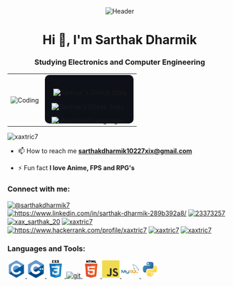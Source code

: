 <!-- MasterHead with GIF -->
<p align="center">
 <img width="100px" src="https://i.pinimg.com/originals/d5/d7/02/d5d702b96b92703cc9db3493726db70c.gif" align="center" alt="Header" />
</p>

<h1 align="center">Hi 👋, I'm Sarthak Dharmik</h1>
<h3 align="center">Studying Electronics and Computer Engineering</h3>

<!-- Two-column layout for the GIF and stats -->
<table align="center">
  <tr>
    <td>
      <img align="center" alt="Coding" width="400" src="https://i.pinimg.com/originals/a6/50/b2/a650b23a1f94f4f19d5cf056735c9892.gif">
    </td>
    <td>
      <!-- Adding background color to the stats -->
      <div style="background-color: #0d1117; padding: 15px; border-radius: 10px;">
        <p>&nbsp;<img align="center" src="https://github-readme-stats.vercel.app/api?username=xaxtric7&show_icons=true&locale=en&theme=dark" alt="Sarthak's GitHub Stats" /></p>
        <p><img align="center" src="https://github-readme-streak-stats.herokuapp.com/?user=xaxtric7&theme=dark" alt="Sarthak's Streak Stats" /></p>
        <p><img align="left" src="https://github-readme-stats.vercel.app/api/top-langs?username=xaxtric7&show_icons=true&locale=en&layout=compact&theme=dark" alt="Most Used Languages" /></p>
      </div>
    </td>
  </tr>
</table>

<p align="left"> <img src="https://komarev.com/ghpvc/?username=xaxtric7&label=Profile%20views&color=0e75b6&style=flat" alt="xaxtric7" /> </p>

- 📫 How to reach me **sarthakdharmik10227xix@gmail.com**

- ⚡ Fun fact **I love Anime, FPS and RPG's**

<h3 align="left">Connect with me:</h3>
<p align="left">
<a href="https://twitter.com/@sarthakdharmik7" target="blank"><img align="center" src="https://raw.githubusercontent.com/rahuldkjain/github-profile-readme-generator/master/src/images/icons/Social/twitter.svg" alt="@sarthakdharmik7" height="30" width="40" /></a>
<a href="https://linkedin.com/in/https://www.linkedin.com/in/sarthak-dharmik-289b392a8/" target="blank"><img align="center" src="https://raw.githubusercontent.com/rahuldkjain/github-profile-readme-generator/master/src/images/icons/Social/linked-in-alt.svg" alt="https://www.linkedin.com/in/sarthak-dharmik-289b392a8/" height="30" width="40" /></a>
<a href="https://stackoverflow.com/users/23373257" target="blank"><img align="center" src="https://raw.githubusercontent.com/rahuldkjain/github-profile-readme-generator/master/src/images/icons/Social/stack-overflow.svg" alt="23373257" height="30" width="40" /></a>
<a href="https://instagram.com/xax_sarthak_20" target="blank"><img align="center" src="https://raw.githubusercontent.com/rahuldkjain/github-profile-readme-generator/master/src/images/icons/Social/instagram.svg" alt="xax_sarthak_20" height="30" width="40" /></a>
<a href="https://www.codechef.com/users/xaxtric7" target="blank"><img align="center" src="https://cdn.jsdelivr.net/npm/simple-icons@3.1.0/icons/codechef.svg" alt="xaxtric7" height="30" width="40" /></a>
<a href="https://www.hackerrank.com/profile/XaXtric7" target="blank"><img align="center" src="https://raw.githubusercontent.com/rahuldkjain/github-profile-readme-generator/master/src/images/icons/Social/hackerrank.svg" alt="https://www.hackerrank.com/profile/xaxtric7" height="30" width="40" /></a>
<a href="https://codeforces.com/profile/xaxtric7" target="blank"><img align="center" src="https://raw.githubusercontent.com/rahuldkjain/github-profile-readme-generator/master/src/images/icons/Social/codeforces.svg" alt="xaxtric7" height="30" width="40" /></a>
<a href="https://www.leetcode.com/xaxtric7" target="blank"><img align="center" src="https://raw.githubusercontent.com/rahuldkjain/github-profile-readme-generator/master/src/images/icons/Social/leet-code.svg" alt="xaxtric7" height="30" width="40" /></a>
</p>

<h3 align="left">Languages and Tools:</h3>
<p align="left"> 
  <a href="https://www.cprogramming.com/" target="_blank" rel="noreferrer"> 
    <img src="https://raw.githubusercontent.com/devicons/devicon/master/icons/c/c-original.svg" alt="c" width="40" height="40"/> 
  </a> 
  <a href="https://www.w3schools.com/cpp/" target="_blank" rel="noreferrer"> 
    <img src="https://raw.githubusercontent.com/devicons/devicon/master/icons/cplusplus/cplusplus-original.svg" alt="cplusplus" width="40" height="40"/> 
  </a> 
  <a href="https://www.w3schools.com/css/" target="_blank" rel="noreferrer"> 
    <img src="https://raw.githubusercontent.com/devicons/devicon/master/icons/css3/css3-original-wordmark.svg" alt="css3" width="40" height="40"/> 
  </a> 
  <a href="https://git-scm.com/" target="_blank" rel="noreferrer"> 
    <img src="https://www.vectorlogo.zone/logos/git-scm/git-scm-icon.svg" alt="git" width="40" height="40"/> 
  </a> 
  <a href="https://www.w3.org/html/" target="_blank" rel="noreferrer"> 
    <img src="https://raw.githubusercontent.com/devicons/devicon/master/icons/html5/html5-original-wordmark.svg" alt="html5" width="40" height="40"/> 
  </a> 
  <a href="https://developer.mozilla.org/en-US/docs/Web/JavaScript" target="_blank" rel="noreferrer"> 
    <img src="https://raw.githubusercontent.com/devicons/devicon/master/icons/javascript/javascript-original.svg" alt="javascript" width="40" height="40"/> 
  </a> 
  <a href="https://www.mysql.com/" target="_blank" rel="noreferrer"> 
    <img src="https://raw.githubusercontent.com/devicons/devicon/master/icons/mysql/mysql-original-wordmark.svg" alt="mysql" width="40" height="40"/> 
  </a> 
  <a href="https://www.python.org" target="_blank" rel="noreferrer"> 
    <img src="https://raw.githubusercontent.com/devicons/devicon/master/icons/python/python-original.svg" alt="python" width="40" height="40"/> 
  </a> 
</p>
